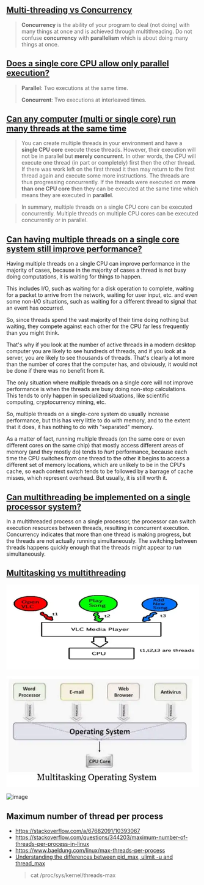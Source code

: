 ## [Multi-threading vs Concurrency](https://www.educative.io/blog/multithreading-and-concurrency-fundamentals)

> **Concurrency** is the ability of your program to deal (not doing) with many things at once and is achieved through multithreading. Do not confuse **concurrency** with **parallelism** which is about doing many things at once.

## [Does a single core CPU allow only parallel execution?](https://stackoverflow.com/questions/61608659/does-a-single-core-cpu-allow-only-parallel-execution)

> **Parallel**: Two executions at the same time. 
> 
> **Concurrent**: Two executions at interleaved times. 

## [Can any computer (multi or single core) run many threads at the same time](https://stackoverflow.com/questions/41377983/can-any-computer-multi-or-single-core-run-many-threads-at-the-same-time)

> You can create multiple threads in your environment and have a **single CPU core** execute these threads. However, their execution will not be in parallel but **merely concurrent**. In other words, the CPU will execute one thread (in part or completely) first then the other thread. If there was work left on the first thread it then may return to the first thread again and execute some more instructions. The threads are thus progressing concurrently. If the threads were executed on **more than one CPU core** then they can be executed at the same time which means they are executed in **parallel**.

> In summary, multiple threads on a single CPU core can be executed concurrently. Multiple threads on multiple CPU cores can be executed concurrently or in parallel.

## [Can having multiple threads on a single core system still improve performance?](https://stackoverflow.com/questions/43962529/can-having-multiple-threads-on-a-single-core-system-still-improve-performance)

Having multiple threads on a single CPU can improve performance in the majority of cases, because in the majority of cases a thread is not busy doing computations, it is waiting for things to happen.

This includes I/O, such as waiting for a disk operation to complete, waiting for a packet to arrive from the network, waiting for user input, etc. and even some non-I/O situations, such as waiting for a different thread to signal that an event has occurred.

So, since threads spend the vast majority of their time doing nothing but waiting, they compete against each other for the CPU far less frequently than you might think.

That's why if you look at the number of active threads in a modern desktop computer you are likely to see hundreds of threads, and if you look at a server, you are likely to see thousands of threads.  That's clearly a lot more than the number of cores that the computer has, and obviously, it would not be done if there was no benefit from it.

The only situation where multiple threads on a single core will not improve performance is when the threads are busy doing non-stop calculations.  This tends to only happen in specialized situations, like scientific computing, cryptocurrency mining, etc.

So, multiple threads on a single-core system do usually increase performance, but this has very little to do with memory, and to the extent that it does, it has nothing to do with "separated" memory.

As a matter of fact, running multiple threads (on the same core or even different cores on the same chip) that mostly access different areas of memory (and they mostly do) tends to *hurt* performance, because each time the CPU switches from one thread to the other it begins to access a different set of memory locations, which are unlikely to be in the CPU's cache, so each context switch tends to be followed by a barrage of cache misses, which represent overhead. But usually, it is still worth it.

## [Can multithreading be implemented on a single processor system?](https://stackoverflow.com/questions/16116952/can-multithreading-be-implemented-on-a-single-processor-system)

In a multithreaded process on a single processor, the processor can switch execution resources between threads, resulting in concurrent execution. Concurrency indicates that more than one thread is making progress, but the threads are not actually running simultaneously. The switching between threads happens quickly enough that the threads might appear to run simultaneously.

## [Multitasking vs multithreading](https://medium.com/@muntahashams288/difference-between-multitasking-and-multithreading-c8a3a33bc1d1)

![](picture/multithreading.webp)

![](picture/multitasking.webp)

![image](https://user-images.githubusercontent.com/22516811/206605745-af605454-78f9-4b00-9cd9-78f523c98450.png)


## Maximum number of thread per process

- https://stackoverflow.com/a/67682091/10393067
- https://stackoverflow.com/questions/344203/maximum-number-of-threads-per-process-in-linux
- https://www.baeldung.com/linux/max-threads-per-process
- [Understanding the differences between pid_max, ulimit -u and thread_max](https://unix.stackexchange.com/a/136855/363633)
    > cat /proc/sys/kernel/threads-max
  >
